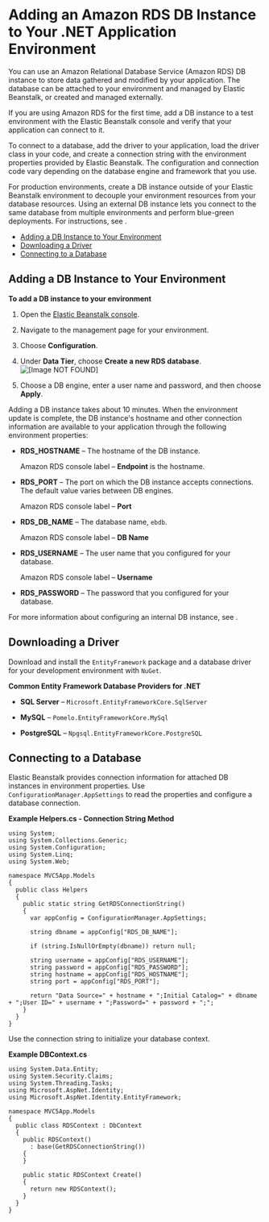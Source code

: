 # Adding an Amazon RDS DB Instance to Your \.NET Application Environment<a name="create_deploy_NET.rds"></a>

You can use an Amazon Relational Database Service \(Amazon RDS\) DB instance to store data gathered and modified by your application\. The database can be attached to your environment and managed by Elastic Beanstalk, or created and managed externally\.

If you are using Amazon RDS for the first time, add a DB instance to a test environment with the Elastic Beanstalk console and verify that your application can connect to it\.

To connect to a database, add the driver to your application, load the driver class in your code, and create a connection string with the environment properties provided by Elastic Beanstalk\. The configuration and connection code vary depending on the database engine and framework that you use\.

For production environments, create a DB instance outside of your Elastic Beanstalk environment to decouple your environment resources from your database resources\. Using an external DB instance lets you connect to the same database from multiple environments and perform blue\-green deployments\. For instructions, see \.


+ [Adding a DB Instance to Your Environment](#dotnet-rds-create)
+ [Downloading a Driver](#dotnet-rds-drivers)
+ [Connecting to a Database](#dotnet-rds-connect)

## Adding a DB Instance to Your Environment<a name="dotnet-rds-create"></a>

**To add a DB instance to your environment**

1. Open the [Elastic Beanstalk console](https://console.aws.amazon.com/elasticbeanstalk)\.

1. Navigate to the management page for your environment\.

1. Choose **Configuration**\.

1. Under **Data Tier**, choose **Create a new RDS database**\.  
![\[Image NOT FOUND\]](http://docs.aws.amazon.com/elasticbeanstalk/latest/dg/images/aeb-config-db.png)

1. Choose a DB engine, enter a user name and password, and then choose **Apply**\.

Adding a DB instance takes about 10 minutes\. When the environment update is complete, the DB instance's hostname and other connection information are available to your application through the following environment properties:

+ **RDS\_HOSTNAME** – The hostname of the DB instance\.

  Amazon RDS console label – **Endpoint** is the hostname\.

+ **RDS\_PORT** – The port on which the DB instance accepts connections\. The default value varies between DB engines\.

  Amazon RDS console label – **Port**

+ **RDS\_DB\_NAME** – The database name, `ebdb`\.

  Amazon RDS console label – **DB Name**

+ **RDS\_USERNAME** – The user name that you configured for your database\.

  Amazon RDS console label – **Username**

+ **RDS\_PASSWORD** – The password that you configured for your database\.

For more information about configuring an internal DB instance, see \.

## Downloading a Driver<a name="dotnet-rds-drivers"></a>

Download and install the `EntityFramework` package and a database driver for your development environment with `NuGet`\.

**Common Entity Framework Database Providers for \.NET**

+ **SQL Server** – `Microsoft.EntityFrameworkCore.SqlServer`

+ **MySQL** – `Pomelo.EntityFrameworkCore.MySql`

+ **PostgreSQL** – `Npgsql.EntityFrameworkCore.PostgreSQL`

## Connecting to a Database<a name="dotnet-rds-connect"></a>

Elastic Beanstalk provides connection information for attached DB instances in environment properties\. Use `ConfigurationManager.AppSettings` to read the properties and configure a database connection\.

**Example Helpers\.cs \- Connection String Method**  

```
using System;
using System.Collections.Generic;
using System.Configuration;
using System.Linq;
using System.Web;

namespace MVC5App.Models
{
  public class Helpers
  {
    public static string GetRDSConnectionString()
    {
      var appConfig = ConfigurationManager.AppSettings;

      string dbname = appConfig["RDS_DB_NAME"];

      if (string.IsNullOrEmpty(dbname)) return null;

      string username = appConfig["RDS_USERNAME"];
      string password = appConfig["RDS_PASSWORD"];
      string hostname = appConfig["RDS_HOSTNAME"];
      string port = appConfig["RDS_PORT"];

      return "Data Source=" + hostname + ";Initial Catalog=" + dbname + ";User ID=" + username + ";Password=" + password + ";";
    }
  }
}
```

Use the connection string to initialize your database context\.

**Example DBContext\.cs**  

```
using System.Data.Entity;
using System.Security.Claims;
using System.Threading.Tasks;
using Microsoft.AspNet.Identity;
using Microsoft.AspNet.Identity.EntityFramework;

namespace MVC5App.Models
{
  public class RDSContext : DbContext
  { 
    public RDSContext()
      : base(GetRDSConnectionString())
    {
    }

    public static RDSContext Create()
    {
      return new RDSContext();
    }
  }
}
```